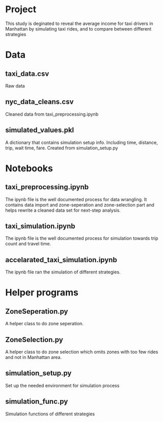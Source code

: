 # Project

This study is deginated to reveal the average income for taxi drivers in Manhattan by simulating taxi rides, and to compare between different strategies

# Data

## taxi_data.csv

Raw data

## nyc_data_cleans.csv

Cleaned data from taxi_preprocessing.ipynb

## simulated_values.pkl

A dictionary that contains simulation setup info. Including time, 
distance, trip, wait time, fare. Created from simulation_setup.py

# Notebooks

## taxi_preprocessing.ipynb

The ipynb file is the well documented process for data wrangling. It contains data import and zone-seperation and zone-selection part and helps rewrite a cleaned data set for next-step analysis.

## taxi_simulation.ipynb

The ipynb file is the well documented process for simulation towards trip count and travel time.

## accelarated_taxi_simulation.ipynb

The ipynb file ran the simulation of different strategies.

# Helper programs

## ZoneSeperation.py

A helper class to do zone seperation.

## ZoneSelection.py

A helper class to do zone selection which omits zones with too few rides and not in Manhattan area.

## simulation_setup.py

Set up the needed environment for simulation process

## simulation_func.py

Simulation functions of different strategies
